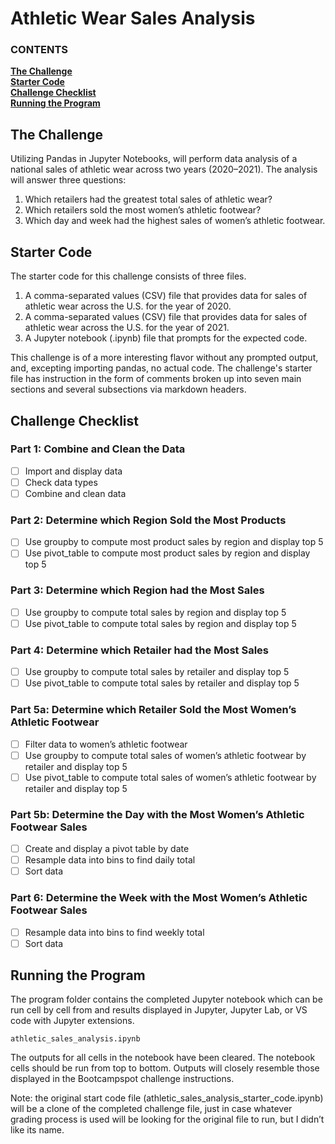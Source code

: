 # Athletic Wear Sales Analysis

   ### CONTENTS
**[The Challenge](#the-challenge)**<br>
**[Starter Code](#starter-code)**<br>
**[Challenge Checklist](#challenge-checklist)**<br>
**[Running the Program](#running-the-program)**<br>

## The Challenge

Utilizing Pandas in Jupyter Notebooks, will perform data analysis of a national sales of athletic wear across two years (2020–2021). The analysis will answer three questions:

1. Which retailers had the greatest total sales of athletic wear?
2. Which retailers sold the most women’s athletic footwear?
3. Which day and week had the highest sales of women’s athletic footwear.

## Starter Code

The starter code for this challenge consists of three files.  

1. A comma-separated values (CSV) file that provides data for sales of athletic wear across the U.S. for the year of 2020.
2. A comma-separated values (CSV) file that provides data for sales of athletic wear across the U.S. for the year of 2021.
3. A Jupyter notebook (.ipynb) file that prompts for the expected code.

This challenge is of a more interesting flavor without any prompted output, and, excepting importing pandas, no actual code. The challenge's starter file has instruction in the form of comments broken up into seven main sections and several subsections via markdown headers.



## Challenge Checklist

### Part 1: Combine and Clean the Data

- [ ] Import and display data
- [ ] Check data types
- [ ] Combine and clean data

### Part 2: Determine which Region Sold the Most Products

- [ ] Use groupby to compute most product sales by region and display top 5
- [ ] Use pivot_table to compute most product sales by region and display top 5

### Part 3: Determine which Region had the Most Sales

- [ ] Use groupby to compute total sales by region and display top 5
- [ ] Use pivot_table to compute total sales by region and display top 5

### Part 4: Determine which Retailer had the Most Sales

- [ ] Use groupby to compute total sales by retailer and display top 5
- [ ] Use pivot_table to compute total sales by retailer and display top 5

### Part 5a: Determine which Retailer Sold the Most Women’s Athletic Footwear

- [ ] Filter data to women’s athletic footwear
- [ ] Use groupby to compute total sales of women’s athletic footwear by retailer and display top 5
- [ ] Use pivot_table to compute total sales of women’s athletic footwear by retailer and display top 5

### Part 5b: Determine the Day with the Most Women’s Athletic Footwear Sales

- [ ] Create and display a pivot table by date
- [ ] Resample data into bins to find daily total
- [ ] Sort data

### Part 6: Determine the Week with the Most Women’s Athletic Footwear Sales

- [ ] Resample data into bins to find weekly total
- [ ] Sort data

## Running the Program

The program folder contains the completed Jupyter notebook which can be run cell by cell from and results displayed in Jupyter, Jupyter Lab, or VS code with Jupyter extensions.

```
athletic_sales_analysis.ipynb
```

The outputs for all cells in the notebook have been cleared. The notebook cells should be run from top to bottom. Outputs will closely resemble those displayed in the Bootcampspot challenge instructions.

Note: the original start code file (athletic_sales_analysis_starter_code.ipynb) will be a clone of the completed challenge file, just in case whatever grading process is used will be looking for the original file to run, but I didn’t like its name.
